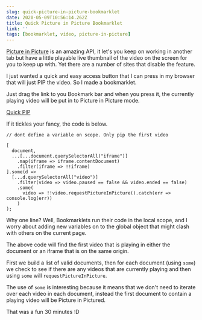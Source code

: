 ```yaml
---
slug: quick-picture-in-picture-bookmarklet
date: 2020-05-09T10:56:14.262Z
title: Quick Picture in Picture Bookmarklet
link: ''
tags: [bookmarklet, video, picture-in-picture]
---
```


[Picture in Picture](https://w3c.github.io/picture-in-picture/) is an amazing API, it let's you keep on working in another tab but have a little playable live thumbnail of the video on the screen for you to keep up with. Yet there are a number of sites that disable the feature.

I just wanted a quick and easy access button that I can press in my browser that will just PIP the video. So I made a bookmarklet.

Just drag the link to you Bookmark bar and when you press it, the currently playing video will be put in to Picture in Picture mode.

[Quick PIP](javascript:(function()%7B%5Bdocument%2C...%5B...document.querySelectorAll(%22iframe%22)%5D.map(iframe%20%3D%3E%20iframe.contentDocument).filter(iframe%20%3D%3E%20!!iframe)%5D.some(d%20%3D%3E%5B...d.querySelectorAll(%22video%22)%5D.filter(video%20%3D%3E%20video.paused%20%3D%3D%20false%20%26%26%20video.ended%20%3D%3D%20false).some(video%20%3D%3E%20!!video.requestPictureInPicture().catch(err%20%3D%3E%20console.log(err))))%7D)())

If it tickles your fancy, the code is below.

```
// dont define a variable on scope. Only pip the first video

[
  document,
  ...[...document.querySelectorAll("iframe")]
    .map(iframe => iframe.contentDocument)
    .filter(iframe => !!iframe)
].some(d =>
  [...d.querySelectorAll("video")]
    .filter(video => video.paused == false && video.ended == false)
    .some(
      video => !!video.requestPictureInPicture().catch(err => console.log(err))
    )
);
```

Why one line? Well, Bookmarklets run their code in the local scope, and I worry about adding new variables on to the global object that might clash with others on the current page.

The above code will find the first video that is playing in either the document or an iframe that is on the same origin.

First we build a list of valid documents, then for each document (using `some`) we check to see if there are any videos that are currently playing and then using `some` will `requestPictureInPicture`.&nbsp;

The use of `some` is interesting because it means that we don't need to iterate over each video in each document, instead the first document to contain a playing video will be Picture in Pictured.

That was a fun 30 minutes :D

